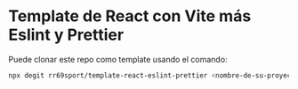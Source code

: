 # Template de React con Vite más Eslint y Prettier

Puede clonar este repo como template usando el comando:

```bash
npx degit rr69sport/template-react-eslint-prettier <nombre-de-su-proyecto>
```
